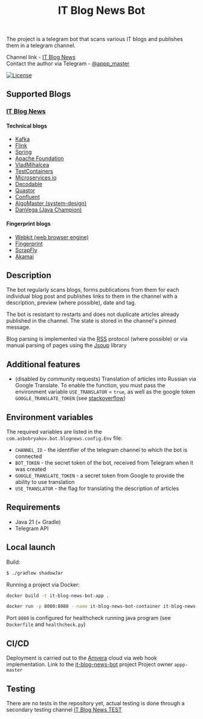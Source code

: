 <h1 align="center"> IT Blog News Bot </h1> <br>

The project is a telegram bot that scans various IT blogs and publishes them in a telegram channel.

Channel link - [IT Blog News](https://t.me/it_blog_news)    
Contact the author via Telegram - [@appp_master](https://t.me/appp_master)

[![License](https://img.shields.io/badge/License-Apache%202.0-blue.svg)](https://opensource.org/licenses/Apache-2.0)

## Supported Blogs 
### [IT Blog News](https://t.me/it_blog_news)
#### Technical blogs
- [Kafka](https://kafka.apache.org/blog)
- [Flink](https://flink.apache.org/posts/)
- [Spring](https://spring.io/blog)
- [Apache Foundation](https://news.apache.org/)
- [VladMihalcea](https://vladmihalcea.com/blog/)
- [TestContainers](https://www.atomicjar.com/category/testcontainers/)
- [Microservices io](https://microservices.io/)
- [Decodable](https://www.decodable.co/blog)
- [Quastor](https://blog.quastor.org/archive?page=1)
- [Confluent](https://www.confluent.io/blog/)
- [AlgoMaster (system-design)](https://blog.algomaster.io/t/system-design)
- [DanVega (Java Champion)](https://www.danvega.dev/blog/)
  
#### Fingerprint blogs
- [Webkit (web browser engine)](https://webkit.org/blog/category/privacy/)
- [Fingerprint](https://fingerprint.com/blog/)
- [ScrapFly](https://scrapfly.io/blog/tag/blocking/)
- [Akamai](https://www.akamai.com/blog/security)

## Description

The bot regularly scans blogs, forms publications from them for each individual blog post and publishes
links to them in the channel with a description, preview (where possible), date and tag.

The bot is resistant to restarts and does not duplicate articles already published in the channel.
The state is stored in the channel's pinned message.

Blog parsing is implemented via the [RSS](https://ru.wikipedia.org/wiki/RSS) protocol (where possible)
or via manual parsing of pages using the [Jsoup](https://github.com/jhy/jsoup) library

## Additional features
- (disabled by community requests) Translation of articles into Russian via Google Translate. 
To enable the function, you must pass the environment variable `USE_TRANSLATOR` = `true`, as well as the google token
  `GOOGLE_TRANSLATE_TOKEN` (see [stackoverflow](https://stackoverflow.com/a/48159904/13196276))

## Environment variables
The required variables are listed in the `com.asbobryakov.bot.blognews.config.Env` file:
- `CHANNEL_ID` - the identifier of the telegram channel to which the bot is connected
- `BOT_TOKEN` - the secret token of the bot, received from Telegram when it was created
- `GOOGLE_TRANSLATE_TOKEN` - a secret token from Google to provide the ability to use translation
- `USE_TRANSLATOR` - the flag for translating the description of articles

## Requirements
- Java 21 (+ Gradle)
- Telegram API

## Local launch
Build:
```bash
$ ./gradlew shadowJar
```
Running a project via Docker:
```bash
docker build -t it-blog-news-bot-app .
```
```bash
docker run -p 8080:8080 --name it-blog-news-bot-container it-blog-news-bot-app
```
Port `8080` is configured for healthcheck running java program (see `Dockerfile` and `healthcheck.py`)

## CI/CD
Deployment is carried out to the [Amvera](https://amvera.ru/) cloud via web hook implementation.
Link to the [it-blog-news-bot](https://cloud.amvera.ru/projects/compute/it-blog-news-bot) project
Project owner `appp-master`

## Testing
There are no tests in the repository yet, actual testing is done through a secondary testing channel
[IT Blog News TEST](https://t.me/it_blog_news_test)
